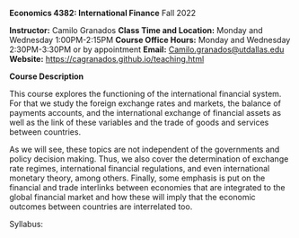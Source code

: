 **Economics 4382: International Finance**
Fall 2022

**Instructor:** Camilo Granados
**Class Time and Location:** Monday and Wednesday 1:00PM-2:15PM 
**Course Office Hours:**  Monday and Wednesday 2:30PM-3:30PM  or by appointment
**Email:** Camilo.granados@utdallas.edu
**Website:** https://cagranados.github.io/teaching.html

**Course Description**

This course explores the functioning of the international financial system. For that we study the foreign exchange rates and markets, the balance of payments accounts, and the international exchange of financial assets as well as the link of these variables and the trade of goods and services between countries. 

As we will see, these topics are not independent of the governments and policy decision making. Thus, we also cover the determination of exchange rate regimes, international financial regulations, and even international monetary theory, among others. Finally, some emphasis is put on the financial and trade interlinks between economies that are integrated to the global financial market and how these will imply that the economic outcomes between countries are interrelated too.


Syllabus: 

